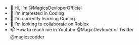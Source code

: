 - 👋 Hi, I’m @MagicsDevloperOfficial
- 👀 I’m interested in Coding
- 🌱 I’m currently learning Coding
- 💞️ I’m looking to collaborate on Roblox
- 📫 How to reach me in Youtube @MagicDevloper or Twitter @magicscodder 

<!---
MagicsDevloperOfficial/MagicsDevloperOfficial is a ✨ special ✨ repository because its `README.md` (this file) appears on your GitHub profile.
You can click the Preview link to take a look at your changes.
--->
